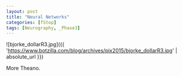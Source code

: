 ```yaml
---
layout: post
title: "Neural Networks"
categories: [fStop]
tags: [Neurography, _Phase3]
---
```



![bjorke_dollarR3.jpg]({{ 'https://www.botzilla.com/blog/archives/pix2015/bjorke_dollarR3.jpg' | absolute_url }})

More Theano.

